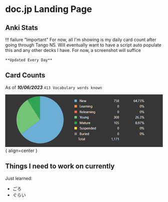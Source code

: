 # doc.jp Landing Page

## Anki Stats

!!! failure "Important"
    For now, all I'm showing is my daily card count after going through Tango N5. Will eventually want to have a script auto populate this and any other decks I have. For now, a screenshot will suffice

    **Updated Every Day**


## Card Counts

As of **_10/06/2023_** `413 Vocabulary words known`

![Card Counts](./assets/anki-stats/card-counts.png){ align=center }

## Things I need to work on currently

Just learned:
- ごろ
- ぐらい